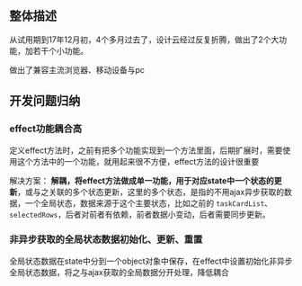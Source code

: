 ## 整体描述

从试用期到17年12月初，4个多月过去了，设计云经过反复折腾，做出了2个大功能，加若干个小功能。

做出了兼容主流浏览器、移动设备与pc

## 开发问题归纳

### effect功能耦合高

定义effect方法时，之前有把多个功能实现到一个方法里面，后期扩展时，需要使用这个方法中的一个功能，就用起来很不方便，effect方法的设计很重要

解决方案： **解耦，将effect方法做成单一功能，用于对应state中一个状态的更新**，或与之关联的多个状态更新，这里的多个状态，是指的不用ajax异步获取的数据，一个全局状态，数据来源于这个主要状态，比如之前的 `taskCardList`、`selectedRows`，后者对前者有依赖，前者数据小变动，后者需要同步更新。

### 非异步获取的全局状态数据初始化、更新、重置

全局状态数据在state中分到一个object对象中保存，在effect中设置初始化非异步全局状态数据，将之与ajax获取的全局数据分开处理，降低耦合

